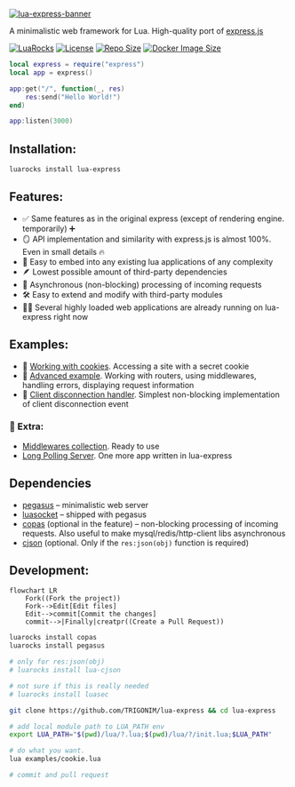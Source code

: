 [![lua-express-banner](https://file.def.pm/hztitf4z.jpg)](https://luarocks.org/modules/AMD-NICK/lua-express)

A minimalistic web framework for Lua. High-quality port of [express.js](https://github.com/expressjs/express/)

[![LuaRocks](https://img.shields.io/luarocks/v/AMD-NICK/lua-express)](https://luarocks.org/modules/AMD-NICK/lua-express)
[![License](https://img.shields.io/github/license/TRIGONIM/lua-express)](LICENSE)
[![Repo Size](https://img.shields.io/github/repo-size/TRIGONIM/lua-express)](https://github.com/TRIGONIM/lua-express/archive/refs/heads/master.zip)
[![Docker Image Size](https://img.shields.io/docker/image-size/defaced/lua-express?label=docker%20image)](https://hub.docker.com/r/defaced/lua-express)


```lua
local express = require("express")
local app = express()

app:get("/", function(_, res)
	res:send("Hello World!")
end)

app:listen(3000)
```

## Installation:

```bash
luarocks install lua-express
```

## Features:

- ✅ Same features as in the original express (except of rendering engine. temporarily) ➕
- 🪞 API implementation and similarity with express.js is almost 100%. Even in small details 🔥
- 🧩 Easy to embed into any existing lua applications of any complexity
- 🪶 Lowest possible amount of third-party dependencies
- 🚀 Asynchronous (non-blocking) processing of incoming requests
- 🛠️ Easy to extend and modify with third-party modules
- 🏋️‍♂️ Several highly loaded web applications are already running on lua-express right now

## Examples:

- 🍪 [Working with cookies](/examples/cookie.lua). Accessing a site with a secret cookie
- 🧠 [Advanced example](/examples/simple-advanced/README.MD). Working with routers, using middlewares, handling errors, displaying request information
- 🔗 [Client disconnection handler](/examples/disconnect_handler.lua). Simplest non-blocking implementation of client disconnection event

### 🌈 Extra:

- [Middlewares collection](https://github.com/TRIGONIM/lua-express-middlewares). Ready to use
- [Long Polling Server](https://github.com/TRIGONIM/lua-long-polling). One more app written in lua-express


## Dependencies

- [pegasus](https://github.com/EvandroLG/pegasus.lua) – minimalistic web server
- [luasocket](https://github.com/lunarmodules/luasocket) – shipped with pegasus
- [copas](https://github.com/lunarmodules/copas/) (optional in the feature) – non-blocking processing of incoming requests. Also useful to make mysql/redis/http-client libs asynchronous
- [cjson](https://luarocks.org/modules/openresty/lua-cjson) (optional. Only if the `res:json(obj)` function is required)


## Development:

<!-- original diagram source:
https://github.com/kishanrajput23/Hacktoberfest-2022/blob/main/README.md#steps-to-follow-scroll -->

```mermaid
flowchart LR
    Fork((Fork the project))
	Fork-->Edit[Edit files]
    Edit-->commit[Commit the changes]
    commit-->|Finally|creatpr((Create a Pull Request))
```

```bash
luarocks install copas
luarocks install pegasus

# only for res:json(obj)
# luarocks install lua-cjson

# not sure if this is really needed
# luarocks install luasec

git clone https://github.com/TRIGONIM/lua-express && cd lua-express

# add local module path to LUA_PATH env
export LUA_PATH="$(pwd)/lua/?.lua;$(pwd)/lua/?/init.lua;$LUA_PATH"

# do what you want.
lua examples/cookie.lua

# commit and pull request
```
